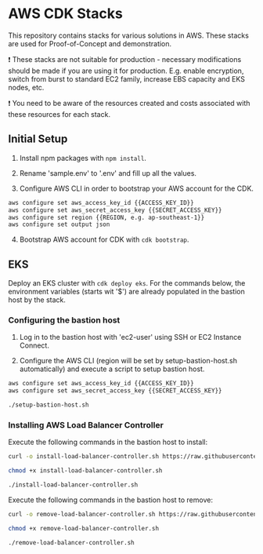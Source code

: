 # AWS CDK Stacks

This repository contains stacks for various solutions in AWS. These stacks are used for Proof-of-Concept and demonstration.

❗ These stacks are not suitable for production - necessary modifications should be made if you are using it for production. E.g. enable encryption, switch from burst to standard EC2 family, increase EBS capacity and EKS nodes, etc.

❗ You need to be aware of the resources created and costs associated with these resources for each stack.

## Initial Setup

1. Install npm packages with `npm install`.

2. Rename 'sample.env' to '.env' and fill up all the values.

3. Configure AWS CLI in order to bootstrap your AWS account for the CDK.

```bash
aws configure set aws_access_key_id {{ACCESS_KEY_ID}}
aws configure set aws_secret_access_key {{SECRET_ACCESS_KEY}}
aws configure set region {{REGION, e.g. ap-southeast-1}}
aws configure set output json
```

4. Bootstrap AWS account for CDK with `cdk bootstrap`.

## EKS

Deploy an EKS cluster with `cdk deploy eks`. For the commands below, the environment variables (starts wit '$') are already populated in the bastion host by the stack.

### Configuring the bastion host

1. Log in to the bastion host with 'ec2-user' using SSH or EC2 Instance Connect.

2. Configure the AWS CLI (region will be set by setup-bastion-host.sh automatically) and execute a script to setup bastion host.

```bash
aws configure set aws_access_key_id {{ACCESS_KEY_ID}}
aws configure set aws_secret_access_key {{SECRET_ACCESS_KEY}}

./setup-bastion-host.sh
```

### Installing AWS Load Balancer Controller

Execute the following commands in the bastion host to install:

```bash
curl -o install-load-balancer-controller.sh https://raw.githubusercontent.com/tchangkiat/aws-cdk-stacks/main/scripts/EKS/install-load-balancer-controller.sh

chmod +x install-load-balancer-controller.sh

./install-load-balancer-controller.sh
```

Execute the following commands in the bastion host to remove:

```bash
curl -o remove-load-balancer-controller.sh https://raw.githubusercontent.com/tchangkiat/aws-cdk-stacks/main/scripts/EKS/remove-load-balancer-controller.sh

chmod +x remove-load-balancer-controller.sh

./remove-load-balancer-controller.sh
```
